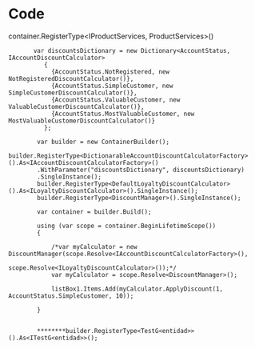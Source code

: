 # Code
container.RegisterType<IProductServices, ProductServices>()



           var discountsDictionary = new Dictionary<AccountStatus, IAccountDiscountCalculator>
              {
                {AccountStatus.NotRegistered, new NotRegisteredDiscountCalculator()},
                {AccountStatus.SimpleCustomer, new SimpleCustomerDiscountCalculator()},
                {AccountStatus.ValuableCustomer, new ValuableCustomerDiscountCalculator()},
                {AccountStatus.MostValuableCustomer, new MostValuableCustomerDiscountCalculator()}
              };

            var builder = new ContainerBuilder();
            builder.RegisterType<DictionarableAccountDiscountCalculatorFactory>().As<IAccountDiscountCalculatorFactory>()
            .WithParameter("discountsDictionary", discountsDictionary)
            .SingleInstance();
            builder.RegisterType<DefaultLoyaltyDiscountCalculator>().As<ILoyaltyDiscountCalculator>().SingleInstance();
            builder.RegisterType<DiscountManager>().SingleInstance();

            var container = builder.Build();

            using (var scope = container.BeginLifetimeScope())
            {

                /*var myCalculator = new DiscountManager(scope.Resolve<IAccountDiscountCalculatorFactory>(), 
                                                                               scope.Resolve<ILoyaltyDiscountCalculator>());*/
                var myCalculator = scope.Resolve<DiscountManager>();

                listBox1.Items.Add(myCalculator.ApplyDiscount(1, AccountStatus.SimpleCustomer, 10));

            }


            ********builder.RegisterType<TestG<entidad>>().As<ITestG<entidad>>();
